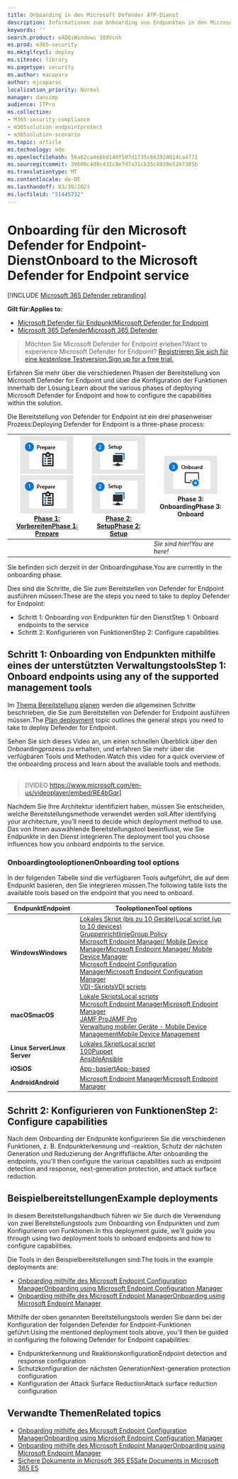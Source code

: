```yaml
---
title: Onboarding in den Microsoft Defender ATP-Dienst
description: Informationen zum Onboarding von Endpunkten in den Microsoft Defender ATP-Dienst
keywords: ''
search.product: eADQiWindows 10XVcnh
ms.prod: m365-security
ms.mktglfcycl: deploy
ms.sitesec: library
ms.pagetype: security
ms.author: macapara
author: mjcaparas
localization_priority: Normal
manager: dansimp
audience: ITPro
ms.collection:
- M365-security-compliance
- m365solution-endpointprotect
- m365solution-scenario
ms.topic: article
ms.technology: mde
ms.openlocfilehash: 56a62ca4ebbd140f507d1735c663924014ca4771
ms.sourcegitcommit: 39609c4d8c432c8e7d7a31cb35c8020e5207385b
ms.translationtype: MT
ms.contentlocale: de-DE
ms.lasthandoff: 03/30/2021
ms.locfileid: "51445732"
---
```

# <a name="onboard-to-the-microsoft-defender-for-endpoint-service"></a><span data-ttu-id="4c4e2-103">Onboarding für den Microsoft Defender for Endpoint-Dienst</span><span class="sxs-lookup"><span data-stu-id="4c4e2-103">Onboard to the Microsoft Defender for Endpoint service</span></span>

[!INCLUDE [Microsoft 365 Defender rebranding](../../includes/microsoft-defender.md)]

<span data-ttu-id="4c4e2-104">**Gilt für:**</span><span class="sxs-lookup"><span data-stu-id="4c4e2-104">**Applies to:**</span></span>
- [<span data-ttu-id="4c4e2-105">Microsoft Defender für Endpunkt</span><span class="sxs-lookup"><span data-stu-id="4c4e2-105">Microsoft Defender for Endpoint</span></span>](https://go.microsoft.com/fwlink/p/?linkid=2154037)
- [<span data-ttu-id="4c4e2-106">Microsoft 365 Defender</span><span class="sxs-lookup"><span data-stu-id="4c4e2-106">Microsoft 365 Defender</span></span>](https://go.microsoft.com/fwlink/?linkid=2118804)


> <span data-ttu-id="4c4e2-107">Möchten Sie Microsoft Defender for Endpoint erleben?</span><span class="sxs-lookup"><span data-stu-id="4c4e2-107">Want to experience Microsoft Defender for Endpoint?</span></span> [<span data-ttu-id="4c4e2-108">Registrieren Sie sich für eine kostenlose Testversion.</span><span class="sxs-lookup"><span data-stu-id="4c4e2-108">Sign up for a free trial.</span></span>](https://www.microsoft.com/microsoft-365/windows/microsoft-defender-atp?ocid=docs-wdatp-exposedapis-abovefoldlink)

<span data-ttu-id="4c4e2-109">Erfahren Sie mehr über die verschiedenen Phasen der Bereitstellung von Microsoft Defender for Endpoint und über die Konfiguration der Funktionen innerhalb der Lösung.</span><span class="sxs-lookup"><span data-stu-id="4c4e2-109">Learn about the various phases of deploying Microsoft Defender for Endpoint and how to configure the capabilities within the solution.</span></span> 

<span data-ttu-id="4c4e2-110">Die Bereitstellung von Defender for Endpoint ist ein drei phasenweiser Prozess:</span><span class="sxs-lookup"><span data-stu-id="4c4e2-110">Deploying Defender for Endpoint is a three-phase process:</span></span>

| <span data-ttu-id="4c4e2-111">[![Bereitstellungsphase – Vorbereiten](images/phase-diagrams/prepare.png)](prepare-deployment.md)</span><span class="sxs-lookup"><span data-stu-id="4c4e2-111">[![deployment phase - prepare](images/phase-diagrams/prepare.png)](prepare-deployment.md)</span></span><br>[<span data-ttu-id="4c4e2-112">Phase 1: Vorbereiten</span><span class="sxs-lookup"><span data-stu-id="4c4e2-112">Phase 1: Prepare</span></span>](prepare-deployment.md) | <span data-ttu-id="4c4e2-113">[![Bereitstellungsphase – Setup](images/phase-diagrams/setup.png)](production-deployment.md)</span><span class="sxs-lookup"><span data-stu-id="4c4e2-113">[![deployment phase - setup](images/phase-diagrams/setup.png)](production-deployment.md)</span></span><br>[<span data-ttu-id="4c4e2-114">Phase 2: Setup</span><span class="sxs-lookup"><span data-stu-id="4c4e2-114">Phase 2: Setup</span></span>](production-deployment.md) | ![Bereitstellungsphase – onboard](images/phase-diagrams/onboard.png)<br><span data-ttu-id="4c4e2-116">Phase 3: Onboarding</span><span class="sxs-lookup"><span data-stu-id="4c4e2-116">Phase 3: Onboard</span></span> |
| ----- | ----- | ----- |
| | |<span data-ttu-id="4c4e2-117">*Sie sind hier!*</span><span class="sxs-lookup"><span data-stu-id="4c4e2-117">*You are here!*</span></span>|

<span data-ttu-id="4c4e2-118">Sie befinden sich derzeit in der Onboardingphase.</span><span class="sxs-lookup"><span data-stu-id="4c4e2-118">You are currently in the onboarding phase.</span></span>

<span data-ttu-id="4c4e2-119">Dies sind die Schritte, die Sie zum Bereitstellen von Defender for Endpoint ausführen müssen:</span><span class="sxs-lookup"><span data-stu-id="4c4e2-119">These are the steps you need to take to deploy Defender for Endpoint:</span></span>

- <span data-ttu-id="4c4e2-120">Schritt 1: Onboarding von Endpunkten für den Dienst</span><span class="sxs-lookup"><span data-stu-id="4c4e2-120">Step 1: Onboard endpoints to the service</span></span> 
- <span data-ttu-id="4c4e2-121">Schritt 2: Konfigurieren von Funktionen</span><span class="sxs-lookup"><span data-stu-id="4c4e2-121">Step 2: Configure capabilities</span></span> 

## <a name="step-1-onboard-endpoints-using-any-of-the-supported-management-tools"></a><span data-ttu-id="4c4e2-122">Schritt 1: Onboarding von Endpunkten mithilfe eines der unterstützten Verwaltungstools</span><span class="sxs-lookup"><span data-stu-id="4c4e2-122">Step 1: Onboard endpoints using any of the supported management tools</span></span>
<span data-ttu-id="4c4e2-123">Im [Thema Bereitstellung planen](deployment-strategy.md) werden die allgemeinen Schritte beschrieben, die Sie zum Bereitstellen von Defender for Endpoint ausführen müssen.</span><span class="sxs-lookup"><span data-stu-id="4c4e2-123">The [Plan deployment](deployment-strategy.md) topic outlines the general steps you need to take to deploy Defender for Endpoint.</span></span>  


<span data-ttu-id="4c4e2-124">Sehen Sie sich dieses Video an, um einen schnellen Überblick über den Onboardingprozess zu erhalten, und erfahren Sie mehr über die verfügbaren Tools und Methoden.</span><span class="sxs-lookup"><span data-stu-id="4c4e2-124">Watch this video for a quick overview of the onboarding process and learn about the available tools and methods.</span></span>
<br />
<br />

> [!VIDEO https://www.microsoft.com/en-us/videoplayer/embed/RE4bGqr]



<span data-ttu-id="4c4e2-125">Nachdem Sie Ihre Architektur identifiziert haben, müssen Sie entscheiden, welche Bereitstellungsmethode verwendet werden soll.</span><span class="sxs-lookup"><span data-stu-id="4c4e2-125">After identifying your architecture, you'll need to decide which deployment method to use.</span></span> <span data-ttu-id="4c4e2-126">Das von Ihnen auswählende Bereitstellungstool beeinflusst, wie Sie Endpunkte in den Dienst integrieren.</span><span class="sxs-lookup"><span data-stu-id="4c4e2-126">The deployment tool you choose influences how you onboard endpoints to the service.</span></span> 

### <a name="onboarding-tool-options"></a><span data-ttu-id="4c4e2-127">Onboardingtooloptionen</span><span class="sxs-lookup"><span data-stu-id="4c4e2-127">Onboarding tool options</span></span>

<span data-ttu-id="4c4e2-128">In der folgenden Tabelle sind die verfügbaren Tools aufgeführt, die auf dem Endpunkt basieren, den Sie integrieren müssen.</span><span class="sxs-lookup"><span data-stu-id="4c4e2-128">The following table lists the available tools based on the endpoint that you need to onboard.</span></span>

| <span data-ttu-id="4c4e2-129">Endpunkt</span><span class="sxs-lookup"><span data-stu-id="4c4e2-129">Endpoint</span></span>     | <span data-ttu-id="4c4e2-130">Tooloptionen</span><span class="sxs-lookup"><span data-stu-id="4c4e2-130">Tool options</span></span>                       |
|--------------|------------------------------------------|
| <span data-ttu-id="4c4e2-131">**Windows**</span><span class="sxs-lookup"><span data-stu-id="4c4e2-131">**Windows**</span></span>  |  [<span data-ttu-id="4c4e2-132">Lokales Skript (bis zu 10 Geräte)</span><span class="sxs-lookup"><span data-stu-id="4c4e2-132">Local script (up to 10 devices)</span></span>](configure-endpoints-script.md) <br>  [<span data-ttu-id="4c4e2-133">Gruppenrichtlinie</span><span class="sxs-lookup"><span data-stu-id="4c4e2-133">Group Policy</span></span>](configure-endpoints-gp.md) <br>  [<span data-ttu-id="4c4e2-134">Microsoft Endpoint Manager/ Mobile Device Manager</span><span class="sxs-lookup"><span data-stu-id="4c4e2-134">Microsoft Endpoint Manager/ Mobile Device Manager</span></span>](configure-endpoints-mdm.md) <br>   [<span data-ttu-id="4c4e2-135">Microsoft Endpoint Configuration Manager</span><span class="sxs-lookup"><span data-stu-id="4c4e2-135">Microsoft Endpoint Configuration Manager</span></span>](configure-endpoints-sccm.md) <br> [<span data-ttu-id="4c4e2-136">VDI-Skripts</span><span class="sxs-lookup"><span data-stu-id="4c4e2-136">VDI scripts</span></span>](configure-endpoints-vdi.md)   |
| <span data-ttu-id="4c4e2-137">**macOS**</span><span class="sxs-lookup"><span data-stu-id="4c4e2-137">**macOS**</span></span>    | [<span data-ttu-id="4c4e2-138">Lokale Skripts</span><span class="sxs-lookup"><span data-stu-id="4c4e2-138">Local scripts</span></span>](mac-install-manually.md) <br> [<span data-ttu-id="4c4e2-139">Microsoft Endpoint Manager</span><span class="sxs-lookup"><span data-stu-id="4c4e2-139">Microsoft Endpoint Manager</span></span>](mac-install-with-intune.md) <br> [<span data-ttu-id="4c4e2-140">JAMF Pro</span><span class="sxs-lookup"><span data-stu-id="4c4e2-140">JAMF Pro</span></span>](mac-install-with-jamf.md) <br> [<span data-ttu-id="4c4e2-141">Verwaltung mobiler Geräte - Mobile Device Management</span><span class="sxs-lookup"><span data-stu-id="4c4e2-141">Mobile Device Management</span></span>](mac-install-with-other-mdm.md) |
| <span data-ttu-id="4c4e2-142">**Linux Server**</span><span class="sxs-lookup"><span data-stu-id="4c4e2-142">**Linux Server**</span></span> | [<span data-ttu-id="4c4e2-143">Lokales Skript</span><span class="sxs-lookup"><span data-stu-id="4c4e2-143">Local script</span></span>](linux-install-manually.md) <br> [<span data-ttu-id="4c4e2-144">100</span><span class="sxs-lookup"><span data-stu-id="4c4e2-144">Puppet</span></span>](linux-install-with-puppet.md) <br> [<span data-ttu-id="4c4e2-145">Ansible</span><span class="sxs-lookup"><span data-stu-id="4c4e2-145">Ansible</span></span>](linux-install-with-ansible.md)|
| <span data-ttu-id="4c4e2-146">**iOS**</span><span class="sxs-lookup"><span data-stu-id="4c4e2-146">**iOS**</span></span>      | [<span data-ttu-id="4c4e2-147">App-basiert</span><span class="sxs-lookup"><span data-stu-id="4c4e2-147">App-based</span></span>](ios-install.md)                                |
| <span data-ttu-id="4c4e2-148">**Android**</span><span class="sxs-lookup"><span data-stu-id="4c4e2-148">**Android**</span></span>  | [<span data-ttu-id="4c4e2-149">Microsoft Endpoint Manager</span><span class="sxs-lookup"><span data-stu-id="4c4e2-149">Microsoft Endpoint Manager</span></span>](android-intune.md)               | 


## <a name="step-2-configure-capabilities"></a><span data-ttu-id="4c4e2-150">Schritt 2: Konfigurieren von Funktionen</span><span class="sxs-lookup"><span data-stu-id="4c4e2-150">Step 2: Configure capabilities</span></span>
<span data-ttu-id="4c4e2-151">Nach dem Onboarding der Endpunkte konfigurieren Sie die verschiedenen Funktionen, z. B. Endpunkterkennung und -reaktion, Schutz der nächsten Generation und Reduzierung der Angriffsfläche.</span><span class="sxs-lookup"><span data-stu-id="4c4e2-151">After onboarding the endpoints, you'll then configure the various capabilities such as endpoint detection and response, next-generation protection, and attack surface reduction.</span></span> 


## <a name="example-deployments"></a><span data-ttu-id="4c4e2-152">Beispielbereitstellungen</span><span class="sxs-lookup"><span data-stu-id="4c4e2-152">Example deployments</span></span>
<span data-ttu-id="4c4e2-153">In diesem Bereitstellungshandbuch führen wir Sie durch die Verwendung von zwei Bereitstellungstools zum Onboarding von Endpunkten und zum Konfigurieren von Funktionen.</span><span class="sxs-lookup"><span data-stu-id="4c4e2-153">In this deployment guide, we'll guide you through using two deployment tools to onboard endpoints and how to configure capabilities.</span></span>

<span data-ttu-id="4c4e2-154">Die Tools in den Beispielbereitstellungen sind:</span><span class="sxs-lookup"><span data-stu-id="4c4e2-154">The tools in the example deployments are:</span></span>
- [<span data-ttu-id="4c4e2-155">Onboarding mithilfe des Microsoft Endpoint Configuration Manager</span><span class="sxs-lookup"><span data-stu-id="4c4e2-155">Onboarding using Microsoft Endpoint Configuration Manager</span></span>](onboarding-endpoint-configuration-manager.md)
- [<span data-ttu-id="4c4e2-156">Onboarding mithilfe des Microsoft Endpoint Manager</span><span class="sxs-lookup"><span data-stu-id="4c4e2-156">Onboarding using Microsoft Endpoint Manager</span></span>](onboarding-endpoint-manager.md)

<span data-ttu-id="4c4e2-157">Mithilfe der oben genannten Bereitstellungstools werden Sie dann bei der Konfiguration der folgenden Defender for Endpoint-Funktionen geführt:</span><span class="sxs-lookup"><span data-stu-id="4c4e2-157">Using the mentioned deployment tools above, you'll then be guided in configuring the following Defender for Endpoint capabilities:</span></span>
- <span data-ttu-id="4c4e2-158">Endpunkterkennung und Reaktionskonfiguration</span><span class="sxs-lookup"><span data-stu-id="4c4e2-158">Endpoint detection and response configuration</span></span>
- <span data-ttu-id="4c4e2-159">Schutzkonfiguration der nächsten Generation</span><span class="sxs-lookup"><span data-stu-id="4c4e2-159">Next-generation protection configuration</span></span>
- <span data-ttu-id="4c4e2-160">Konfiguration der Attack Surface Reduction</span><span class="sxs-lookup"><span data-stu-id="4c4e2-160">Attack surface reduction configuration</span></span>

## <a name="related-topics"></a><span data-ttu-id="4c4e2-161">Verwandte Themen</span><span class="sxs-lookup"><span data-stu-id="4c4e2-161">Related topics</span></span>
- [<span data-ttu-id="4c4e2-162">Onboarding mithilfe des Microsoft Endpoint Configuration Manager</span><span class="sxs-lookup"><span data-stu-id="4c4e2-162">Onboarding using Microsoft Endpoint Configuration Manager</span></span>](onboarding-endpoint-configuration-manager.md)
- [<span data-ttu-id="4c4e2-163">Onboarding mithilfe des Microsoft Endpoint Manager</span><span class="sxs-lookup"><span data-stu-id="4c4e2-163">Onboarding using Microsoft Endpoint Manager</span></span>](onboarding-endpoint-manager.md)
- [<span data-ttu-id="4c4e2-164">Sichere Dokumente in Microsoft 365 E5</span><span class="sxs-lookup"><span data-stu-id="4c4e2-164">Safe Documents in Microsoft 365 E5</span></span>](../office-365-security/safe-docs.md)
